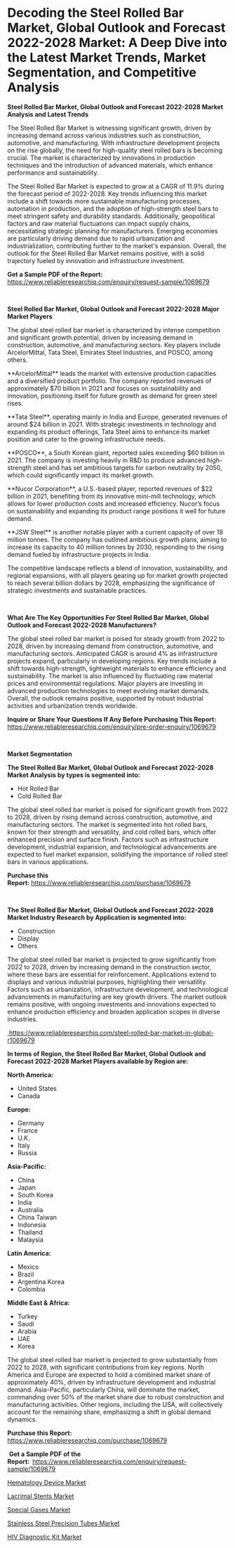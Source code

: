 <p><h1>Decoding the Steel Rolled Bar Market, Global Outlook and Forecast 2022-2028 Market: A Deep Dive into the Latest Market Trends, Market Segmentation, and Competitive Analysis</h1></p><p><strong>Steel Rolled Bar Market, Global Outlook and Forecast 2022-2028 Market Analysis and Latest Trends</strong></p>
<p><p>The Steel Rolled Bar Market is witnessing significant growth, driven by increasing demand across various industries such as construction, automotive, and manufacturing. With infrastructure development projects on the rise globally, the need for high-quality steel rolled bars is becoming crucial. The market is characterized by innovations in production techniques and the introduction of advanced materials, which enhance performance and sustainability.</p><p>The Steel Rolled Bar Market is expected to grow at a CAGR of 11.9% during the forecast period of 2022-2028. Key trends influencing this market include a shift towards more sustainable manufacturing processes, automation in production, and the adoption of high-strength steel bars to meet stringent safety and durability standards. Additionally, geopolitical factors and raw material fluctuations can impact supply chains, necessitating strategic planning for manufacturers. Emerging economies are particularly driving demand due to rapid urbanization and industrialization, contributing further to the market's expansion. Overall, the outlook for the Steel Rolled Bar Market remains positive, with a solid trajectory fueled by innovation and infrastructure investment.</p></p>
<p><strong>Get a Sample PDF of the Report:&nbsp;</strong> <a href="https://www.reliableresearchiq.com/enquiry/request-sample/1069679?utm_campaign=103&utm_medium=2&utm_source=Github&utm_content=ia&utm_term=04122024&utm_id=steel-rolled-bar-market-global-outlook-and-forecast-2022-2028">https://www.reliableresearchiq.com/enquiry/request-sample/1069679</a></p>
<p>&nbsp;</p>
<p><strong>Steel Rolled Bar Market, Global Outlook and Forecast 2022-2028 Major Market Players</strong></p>
<p><p>The global steel rolled bar market is characterized by intense competition and significant growth potential, driven by increasing demand in construction, automotive, and manufacturing sectors. Key players include ArcelorMittal, Tata Steel, Emirates Steel Industries, and POSCO, among others.</p><p>**ArcelorMittal** leads the market with extensive production capacities and a diversified product portfolio. The company reported revenues of approximately $70 billion in 2021 and focuses on sustainability and innovation, positioning itself for future growth as demand for green steel rises.</p><p>**Tata Steel**, operating mainly in India and Europe, generated revenues of around $24 billion in 2021. With strategic investments in technology and expanding its product offerings, Tata Steel aims to enhance its market position and cater to the growing infrastructure needs.</p><p>**POSCO**, a South Korean giant, reported sales exceeding $60 billion in 2021. The company is investing heavily in R&D to produce advanced high-strength steel and has set ambitious targets for carbon neutrality by 2050, which could significantly impact its market growth.</p><p>**Nucor Corporation**, a U.S.-based player, reported revenues of $22 billion in 2021, benefiting from its innovative mini-mill technology, which allows for lower production costs and increased efficiency. Nucor’s focus on sustainability and expanding its product range positions it well for future demand.</p><p>**JSW Steel** is another notable player with a current capacity of over 18 million tonnes. The company has outlined ambitious growth plans, aiming to increase its capacity to 40 million tonnes by 2030, responding to the rising demand fueled by infrastructure projects in India.</p><p>The competitive landscape reflects a blend of innovation, sustainability, and regional expansions, with all players gearing up for market growth projected to reach several billion dollars by 2028, emphasizing the significance of strategic investments and sustainable practices.</p></p>
<p>&nbsp;</p>
<p><strong>What Are The Key Opportunities For Steel Rolled Bar Market, Global Outlook and Forecast 2022-2028 Manufacturers?</strong></p>
<p><p>The global steel rolled bar market is poised for steady growth from 2022 to 2028, driven by increasing demand from construction, automotive, and manufacturing sectors. Anticipated CAGR is around 4% as infrastructure projects expand, particularly in developing regions. Key trends include a shift towards high-strength, lightweight materials to enhance efficiency and sustainability. The market is also influenced by fluctuating raw material prices and environmental regulations. Major players are investing in advanced production technologies to meet evolving market demands. Overall, the outlook remains positive, supported by robust industrial activities and urbanization trends worldwide.</p></p>
<p><strong>Inquire or Share Your Questions If Any Before Purchasing This Report:</strong> <a href="https://www.reliableresearchiq.com/enquiry/pre-order-enquiry/1069679?utm_campaign=103&utm_medium=2&utm_source=Github&utm_content=ia&utm_term=04122024&utm_id=steel-rolled-bar-market-global-outlook-and-forecast-2022-2028">https://www.reliableresearchiq.com/enquiry/pre-order-enquiry/1069679</a></p>
<p>&nbsp;</p>
<p><strong>Market Segmentation</strong></p>
<p><strong>The Steel Rolled Bar Market, Global Outlook and Forecast 2022-2028 Market Analysis by types is segmented into:</strong></p>
<p><ul><li>Hot Rolled Bar</li><li>Cold Rolled Bar</li></ul></p>
<p><p>The global steel rolled bar market is poised for significant growth from 2022 to 2028, driven by rising demand across construction, automotive, and manufacturing sectors. The market is segmented into hot rolled bars, known for their strength and versatility, and cold rolled bars, which offer enhanced precision and surface finish. Factors such as infrastructure development, industrial expansion, and technological advancements are expected to fuel market expansion, solidifying the importance of rolled steel bars in various applications.</p></p>
<p><strong>Purchase this Report:&nbsp;</strong><a href="https://www.reliableresearchiq.com/purchase/1069679?utm_campaign=103&utm_medium=2&utm_source=Github&utm_content=ia&utm_term=04122024&utm_id=steel-rolled-bar-market-global-outlook-and-forecast-2022-2028">https://www.reliableresearchiq.com/purchase/1069679</a></p>
<p>&nbsp;</p>
<p><strong>The Steel Rolled Bar Market, Global Outlook and Forecast 2022-2028 Market Industry Research by Application is segmented into:</strong></p>
<p><ul><li>Construction</li><li>Display</li><li>Others</li></ul></p>
<p><p>The global steel rolled bar market is projected to grow significantly from 2022 to 2028, driven by increasing demand in the construction sector, where these bars are essential for reinforcement. Applications extend to displays and various industrial purposes, highlighting their versatility. Factors such as urbanization, infrastructure development, and technological advancements in manufacturing are key growth drivers. The market outlook remains positive, with ongoing investments and innovations expected to enhance production efficiency and broaden application scopes in diverse industries.</p></p>
<p><a href="https://www.reliableresearchiq.com/steel-rolled-bar-market-in-global-r1069679?utm_campaign=103&utm_medium=2&utm_source=Github&utm_content=ia&utm_term=04122024&utm_id=steel-rolled-bar-market-global-outlook-and-forecast-2022-2028">&nbsp;https://www.reliableresearchiq.com/steel-rolled-bar-market-in-global-r1069679</a></p>
<p><strong>In terms of Region, the Steel Rolled Bar Market, Global Outlook and Forecast 2022-2028 Market Players available by Region are:</strong></p>
<p>
    <p> <strong> North America: </strong>
        <ul>
            <li>United States</li>
            <li>Canada</li>
        </ul>
        </p> 
    <p> <strong> Europe: </strong>
        <ul>
            <li>Germany</li>
            <li>France</li>
            <li>U.K.</li>
            <li>Italy</li>
            <li>Russia</li>
        </ul>
        </p> 
    <p> <strong> Asia-Pacific: </strong>
        <ul>
            <li>China</li>
            <li>Japan</li>
            <li>South Korea</li>
            <li>India</li>
            <li>Australia</li>
            <li>China Taiwan</li>
            <li>Indonesia</li>
            <li>Thailand</li>
            <li>Malaysia</li>
        </ul>
        </p> 
    <p> <strong> Latin America: </strong>
        <ul>
            <li>Mexico</li>
            <li>Brazil</li>
            <li>Argentina Korea</li>
            <li>Colombia</li>
        </ul>
        </p> 
    <p> <strong> Middle East & Africa: </strong>
        <ul>
            <li>Turkey</li>
            <li>Saudi</li>
            <li>Arabia</li>
            <li>UAE</li>
            <li>Korea</li>
        </ul>
    </p>
    </p>
<p><p>The global steel rolled bar market is projected to grow substantially from 2022 to 2028, with significant contributions from key regions. North America and Europe are expected to hold a combined market share of approximately 40%, driven by infrastructure development and industrial demand. Asia-Pacific, particularly China, will dominate the market, commanding over 50% of the market share due to robust construction and manufacturing activities. Other regions, including the USA, will collectively account for the remaining share, emphasizing a shift in global demand dynamics.</p></p>
<p><strong>Purchase this Report: </strong><a href="https://www.reliableresearchiq.com/purchase/1069679?utm_campaign=103&utm_medium=2&utm_source=Github&utm_content=ia&utm_term=04122024&utm_id=steel-rolled-bar-market-global-outlook-and-forecast-2022-2028">https://www.reliableresearchiq.com/purchase/1069679</a></p>
<p>&nbsp;<strong>Get a Sample PDF of the Report:&nbsp;&nbsp;</strong><a href="https://www.reliableresearchiq.com/enquiry/request-sample/1069679?utm_campaign=103&utm_medium=2&utm_source=Github&utm_content=ia&utm_term=04122024&utm_id=steel-rolled-bar-market-global-outlook-and-forecast-2022-2028">https://www.reliableresearchiq.com/enquiry/request-sample/1069679</a></p>
<p><strong></strong></p>
<p><p><a href="https://issuu.com/reportprime-2/docs/hematology-device-market-size-2030.pptx?utm_campaign=103&utm_medium=2&utm_source=Github&utm_content=ia&utm_term=04122024&utm_id=steel-rolled-bar-market-global-outlook-and-forecast-2022-2028">Hematology Device Market</a></p><p><a href="https://www.linkedin.com/pulse/lacrimal-stents-market-analysis-type-application-geography-rv01e?utm_campaign=103&utm_medium=2&utm_source=Github&utm_content=ia&utm_term=04122024&utm_id=steel-rolled-bar-market-global-outlook-and-forecast-2022-2028">Lacrimal Stents Market</a></p><p><a href="https://www.linkedin.com/pulse/global-special-gases-market-forecast-2024-2031-trends-hkjuc?utm_campaign=103&utm_medium=2&utm_source=Github&utm_content=ia&utm_term=04122024&utm_id=steel-rolled-bar-market-global-outlook-and-forecast-2022-2028">Special Gases Market</a></p><p><a href="https://www.linkedin.com/pulse/global-stainless-steel-precision-tubes-market-opportunities-0klme?utm_campaign=103&utm_medium=2&utm_source=Github&utm_content=ia&utm_term=04122024&utm_id=steel-rolled-bar-market-global-outlook-and-forecast-2022-2028">Stainless Steel Precision Tubes Market</a></p><p><a href="https://issuu.com/reportprime-2/docs/hiv-diagnostic-kit-market-size-2030.pptx?utm_campaign=103&utm_medium=2&utm_source=Github&utm_content=ia&utm_term=04122024&utm_id=steel-rolled-bar-market-global-outlook-and-forecast-2022-2028">HIV Diagnostic Kit Market</a></p></p>